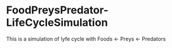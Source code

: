 # FoodPreysPredator-LifeCycleSimulation

This is a simulation of lyfe cycle with Foods <- Preys <- Predators
